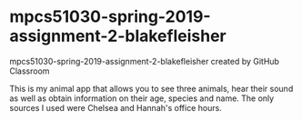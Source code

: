 # mpcs51030-spring-2019-assignment-2-blakefleisher
mpcs51030-spring-2019-assignment-2-blakefleisher created by GitHub Classroom

This is my animal app that allows you to see three animals, hear their sound as well as obtain information on their age, species and name. The only sources I used were Chelsea and Hannah's office hours.
